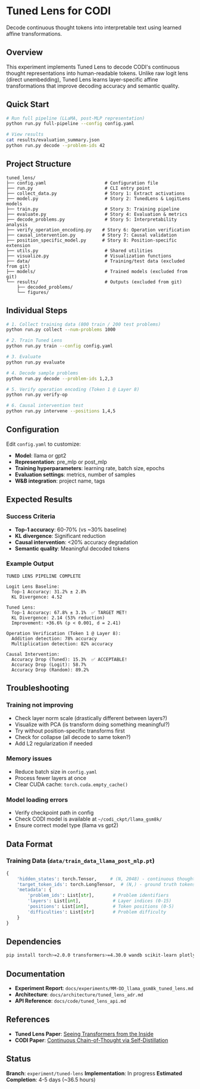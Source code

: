 # Tuned Lens for CODI

Decode continuous thought tokens into interpretable text using learned affine transformations.

## Overview

This experiment implements Tuned Lens to decode CODI's continuous thought representations into human-readable tokens. Unlike raw logit lens (direct unembedding), Tuned Lens learns layer-specific affine transformations that improve decoding accuracy and semantic quality.

## Quick Start

```bash
# Run full pipeline (LLaMA, post-MLP representation)
python run.py full-pipeline --config config.yaml

# View results
cat results/evaluation_summary.json
python run.py decode --problem-ids 42
```

## Project Structure

```
tuned_lens/
├── config.yaml                      # Configuration file
├── run.py                           # CLI entry point
├── collect_data.py                  # Story 1: Extract activations
├── model.py                         # Story 2: TunedLens & LogitLens models
├── train.py                         # Story 3: Training pipeline
├── evaluate.py                      # Story 4: Evaluation & metrics
├── decode_problems.py               # Story 5: Interpretability analysis
├── verify_operation_encoding.py    # Story 6: Operation verification
├── causal_intervention.py          # Story 7: Causal validation
├── position_specific_model.py      # Story 8: Position-specific extension
├── utils.py                         # Shared utilities
├── visualize.py                     # Visualization functions
├── data/                            # Training/test data (excluded from git)
├── models/                          # Trained models (excluded from git)
└── results/                         # Outputs (excluded from git)
    ├── decoded_problems/
    └── figures/
```

## Individual Steps

```bash
# 1. Collect training data (800 train / 200 test problems)
python run.py collect --num-problems 1000

# 2. Train Tuned Lens
python run.py train --config config.yaml

# 3. Evaluate
python run.py evaluate

# 4. Decode sample problems
python run.py decode --problem-ids 1,2,3

# 5. Verify operation encoding (Token 1 @ Layer 8)
python run.py verify-op

# 6. Causal intervention test
python run.py intervene --positions 1,4,5
```

## Configuration

Edit `config.yaml` to customize:
- **Model**: llama or gpt2
- **Representation**: pre_mlp or post_mlp
- **Training hyperparameters**: learning rate, batch size, epochs
- **Evaluation settings**: metrics, number of samples
- **W&B integration**: project name, tags

## Expected Results

### Success Criteria
- **Top-1 accuracy**: 60-70% (vs ~30% baseline)
- **KL divergence**: Significant reduction
- **Causal intervention**: <20% accuracy degradation
- **Semantic quality**: Meaningful decoded tokens

### Example Output
```
TUNED LENS PIPELINE COMPLETE

Logit Lens Baseline:
  Top-1 Accuracy: 31.2% ± 2.8%
  KL Divergence: 4.52

Tuned Lens:
  Top-1 Accuracy: 67.8% ± 3.1%  ✅ TARGET MET!
  KL Divergence: 2.14 (53% reduction)
  Improvement: +36.6% (p < 0.001, d = 2.41)

Operation Verification (Token 1 @ Layer 8):
  Addition detection: 78% accuracy
  Multiplication detection: 82% accuracy

Causal Intervention:
  Accuracy Drop (Tuned): 15.3%  ✅ ACCEPTABLE!
  Accuracy Drop (Logit): 58.7%
  Accuracy Drop (Random): 89.2%
```

## Troubleshooting

### Training not improving
- Check layer norm scale (drastically different between layers?)
- Visualize with PCA (is transform doing something meaningful?)
- Try without position-specific transforms first
- Check for collapse (all decode to same token?)
- Add L2 regularization if needed

### Memory issues
- Reduce batch size in `config.yaml`
- Process fewer layers at once
- Clear CUDA cache: `torch.cuda.empty_cache()`

### Model loading errors
- Verify checkpoint path in config
- Check CODI model is available at `~/codi_ckpt/llama_gsm8k/`
- Ensure correct model type (llama vs gpt2)

## Data Format

### Training Data (`data/train_data_llama_post_mlp.pt`)
```python
{
    'hidden_states': torch.Tensor,     # (N, 2048) - continuous thought activations
    'target_token_ids': torch.LongTensor,  # (N,) - ground truth tokens
    'metadata': {
        'problem_ids': List[str],       # Problem identifiers
        'layers': List[int],            # Layer indices (0-15)
        'positions': List[int],         # Token positions (0-5)
        'difficulties': List[str]       # Problem difficulty
    }
}
```

## Dependencies

```bash
pip install torch>=2.0.0 transformers>=4.30.0 wandb scikit-learn plotly scipy tqdm pyyaml
```

## Documentation

- **Experiment Report**: `docs/experiments/MM-DD_llama_gsm8k_tuned_lens.md`
- **Architecture**: `docs/architecture/tuned_lens_adr.md`
- **API Reference**: `docs/code/tuned_lens_api.md`

## References

- **Tuned Lens Paper**: [Seeing Transformers from the Inside](https://arxiv.org/abs/2303.08112)
- **CODI Paper**: [Continuous Chain-of-Thought via Self-Distillation](https://arxiv.org/abs/2502.21074)

## Status

**Branch**: `experiment/tuned-lens`
**Implementation**: In progress
**Estimated Completion**: 4-5 days (~36.5 hours)
